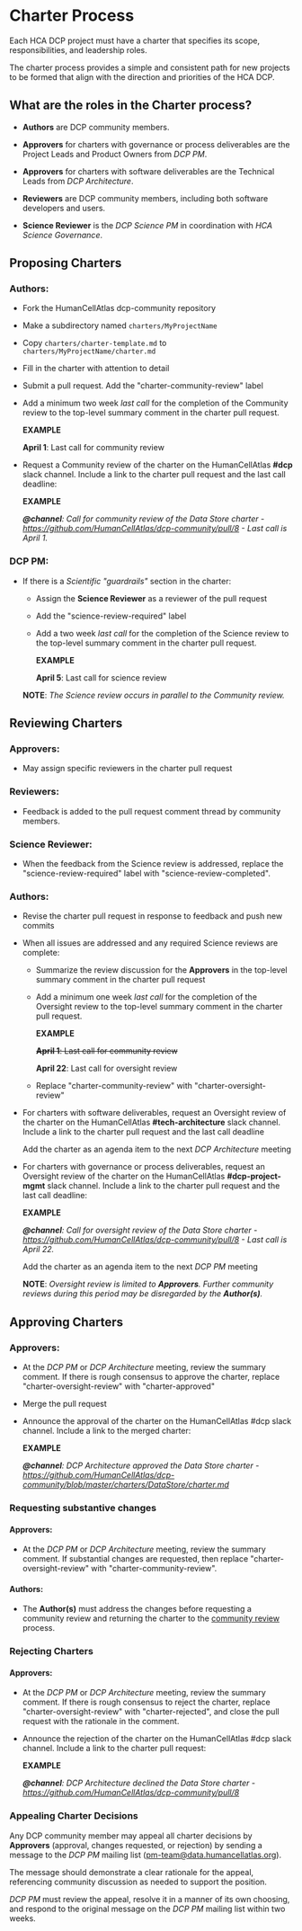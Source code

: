 # Charter Process

Each HCA DCP project must have a charter that specifies its scope, responsibilities, and leadership roles.

The charter process provides a simple and consistent path for new projects to be formed that align with the direction and priorities of the HCA DCP.

## What are the roles in the Charter process?

- **Authors** are DCP community members.

- **Approvers** for charters with governance or process deliverables are the Project Leads and Product Owners from *DCP PM*.

- **Approvers** for charters with software deliverables are the Technical Leads from *DCP Architecture*. 

- **Reviewers** are DCP community members, including both software developers and users.

- **Science Reviewer** is the *DCP Science PM* in coordination with *HCA Science Governance*.

## Proposing Charters
### **Authors**:
  - Fork the HumanCellAtlas dcp-community repository
  - Make a subdirectory named `charters/MyProjectName`
  - Copy `charters/charter-template.md` to `charters/MyProjectName/charter.md`
  - Fill in the charter with attention to detail

- Submit a pull request. Add the "charter-community-review" label

- Add a minimum two week _last call_ for the completion of the Community review to the top-level summary comment in the charter pull request.

    **EXAMPLE** 

    **April 1**: Last call for community review

- Request a Community review of the charter on the HumanCellAtlas **#dcp** slack channel. Include a link to the charter pull request and the last call deadline:

    **EXAMPLE** 
  
     ***@channel**: Call for community review of the Data Store charter - https://github.com/HumanCellAtlas/dcp-community/pull/8 - Last call is April 1.*

### **DCP PM**:

- If there is a *Scientific "guardrails"* section in the charter:
  - Assign the **Science Reviewer** as a reviewer of the pull request
  - Add the "science-review-required" label
  - Add a two week _last call_ for the completion of the Science review to the top-level summary comment in the charter pull request.

    **EXAMPLE** 

    **April 5**: Last call for science review

   **NOTE**: *The Science review occurs in parallel to the Community review.*

## Reviewing Charters
[Reviewing Charters]: #reviewing-charters

### **Approvers**:
- May assign specific reviewers in the charter pull request

### **Reviewers**:
- Feedback is added to the pull request comment thread by community members. 

### **Science Reviewer**:
- When the feedback from the Science review is addressed, replace the "science-review-required" label with "science-review-completed".

### **Authors**: 
- Revise the charter pull request in response to feedback and push new commits

- When all issues are addressed and any required Science reviews are complete:
  - Summarize the review discussion for the **Approvers** in the top-level summary comment in the charter pull request
  - Add a minimum one week _last call_ for the completion of the Oversight review to the top-level summary comment in the charter pull request.

    **EXAMPLE** 

    ~~**April 1**: Last call for community review~~

    **April 22**: Last call for oversight review

  - Replace "charter-community-review" with "charter-oversight-review"

- For charters with software deliverables, request an Oversight review of the charter on the HumanCellAtlas **#tech-architecture** slack channel. Include a link to the charter pull request and the last call deadline

  Add the charter as an agenda item to the next *DCP Architecture* meeting

- For charters with governance or process deliverables, request an Oversight review of the charter on the HumanCellAtlas **#dcp-project-mgmt** slack channel. Include a link to the charter pull request and the last call deadline:

    **EXAMPLE** 
  
     ***@channel**: Call for oversight review of the Data Store charter - https://github.com/HumanCellAtlas/dcp-community/pull/8 - Last call is April 22.*

  Add the charter as an agenda item to the next *DCP PM* meeting

    **NOTE**: *Oversight review is limited to **Approvers**. Further community reviews during this period may be disregarded by the **Author(s)**.*

## Approving Charters

### **Approvers**:

- At the *DCP PM* or *DCP Architecture* meeting, review the summary comment. If there is rough consensus to approve the charter, replace "charter-oversight-review" with "charter-approved"

- Merge the pull request

- Announce the approval of the charter on the HumanCellAtlas #dcp slack channel. Include a link to the merged charter:

  **EXAMPLE**

  ***@channel**: DCP Architecture approved the Data Store charter - https://github.com/HumanCellAtlas/dcp-community/blob/master/charters/DataStore/charter.md*

### Requesting substantive changes

#### **Approvers**:

- At the *DCP PM* or *DCP Architecture* meeting, review the summary comment. If substantial changes are requested, then replace "charter-oversight-review" with "charter-community-review".

#### **Authors**:

- The **Author(s)** must address the changes before requesting a community review and returning the charter to the [community review](#reviewing-charters) process.

### Rejecting Charters

#### Approvers:

- At the *DCP PM* or *DCP Architecture* meeting, review the summary comment. If there is rough consensus to reject the charter, replace "charter-oversight-review" with "charter-rejected", and close the pull request with the rationale in the comment.

- Announce the rejection of the charter on the HumanCellAtlas #dcp slack channel. Include a link to the charter pull request:

  **EXAMPLE**

  ***@channel**: DCP Architecture declined the Data Store charter - https://github.com/HumanCellAtlas/dcp-community/pull/8*

### Appealing Charter Decisions

Any DCP community member may appeal all charter decisions by **Approvers** (approval, changes requested, or rejection) by sending a message to the *DCP PM* mailing list (pm-team@data.humancellatlas.org).

The message should demonstrate a clear rationale for the appeal, referencing community discussion as needed to support the position.

*DCP PM* must review the appeal, resolve it in a manner of its own choosing, and respond to the original message on the *DCP PM* mailing list within two weeks.